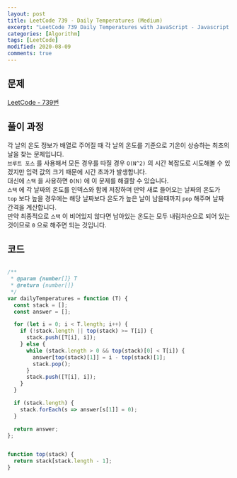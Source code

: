 ```yaml
---
layout: post
title: LeetCode 739 - Daily Temperatures (Medium)
excerpt: "LeetCode 739 Daily Temperatures with JavaScript - Javascript 코딩 테스트 대비"
categories: [Algorithm]
tags: [LeetCode]
modified: 2020-08-09
comments: true
---
```


## 문제
[LeetCode - 739번](https://leetcode.com/problems/daily-temperatures/)

## 풀이 과정
각 날의 온도 정보가 배열로 주어질 때 각 날의 온도를 기준으로 기온이 상승하는 최초의 날을 찾는 문제입니다. <br>
`브루트 포스` 를 사용해서 모든 경우를 따질 경우 `O(N^2)` 의 시간 복잡도로 시도해볼 수 있겠지만 입력 값의 크기 때문에 시간 초과가 발생합니다. <br>
대신에 `스택` 을 사용하면 `O(N)` 에 이 문제를 해결할 수 있습니다. <br>
`스택` 에 각 날짜의 온도를 인덱스와 함께 저장하며 만약 새로 들어오는 날짜의 온도가 `top` 보다 높을 경우에는 해당 날짜보다 온도가 높은 날이 남을때까지 `pop` 해주며 날짜 간격을 계산합니다. <br>
만약 최종적으로 `스택` 이 비어있지 않다면 남아있는 온도는 모두 내림차순으로 되어 있는 것이므로 `0` 으로 해주면 되는 것입니다. <br>


## 코드

~~~ javascript

/**
 * @param {number[]} T
 * @return {number[]}
 */
var dailyTemperatures = function (T) {
  const stack = [];
  const answer = [];

  for (let i = 0; i < T.length; i++) {
    if (!stack.length || top(stack) >= T[i]) {
      stack.push([T[i], i]);
    } else {
      while (stack.length > 0 && top(stack)[0] < T[i]) {
        answer[top(stack)[1]] = i - top(stack)[1];
        stack.pop();
      }
      stack.push([T[i], i]);
    }
  }

  if (stack.length) {
    stack.forEach(s => answer[s[1]] = 0);
  }

  return answer;
};


function top(stack) {
  return stack[stack.length - 1];
}

~~~
